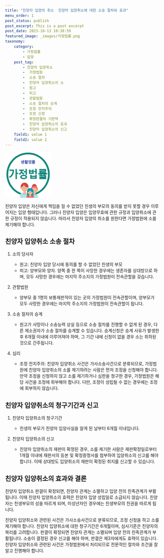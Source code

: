 ```yaml
---
title: "친양자 입양의 취소  친양자 입양취소에 대한 소송 절차와 효과"
menu_order: 1
post_status: publish
post_excerpt: This is a post excerpt
post_date: 2023-10-13 10:38:59
featured_image: _images/가정법률.png
taxonomy:
    category:
        - 가정법률
        - 입양
    post_tag:
        - 친양자 입양취소
        -  가정법원
        -  소송 절차
        -  친양자 입양취소의 소
        -  원고
        -  피고
        -  관할법원
        -  소송 절차의 승계
        -  조정 전치주의
        -  조정 신청
        -  확정판결의 기판력
        -  친양자 입양취소의 효과
        -  친양자 입양취소의 신고
    field1: value 1
    field2: value 2
---
```


![가정법률](/_images/가정법률.png)

친양자 입양은 자신에게 책임을 질 수 없었던 친생의 부모의 동의를 받지 못할 경우 이루어지는 입양 형태입니다. 그러나 친양자 입양은 입양무효에 관한 규정과 입양취소에 관한 규정이 적용되지 않습니다. 따라서 친양자 입양의 취소를 원한다면 가정법원에 소를 제기해야 합니다.

## 친양자 입양취소 소송 절차

1. 소의 당사자
   - 원고: 친양자 입양 당시에 동의를 할 수 없었던 친생의 부모
   - 피고: 양부모와 양자. 양쪽 중 한 쪽이 사망한 경우에는 생존자를 상대방으로 하며, 모두 사망한 경우에는 마지막 주소지의 가정법원이 전속관할을 갖습니다.

2. 관할법원
   - 양부모 중 1명의 보통재판적이 있는 곳의 가정법원이 전속관할이며, 양부모가 모두 사망한 경우에는 마지막 주소지의 가정법원이 전속관할이 됩니다.

3. 소송 절차의 승계
   - 원고가 사망이나 소송능력 상실 등으로 소송 절차를 진행할 수 없게 된 경우, 다른 제소권자가 소송 절차를 승계할 수 있습니다. 승계신청은 승계 사유가 발생한 후 6개월 이내에 이루어져야 하며, 그 기간 내에 신청이 없을 경우 소는 취하된 것으로 간주됩니다.

4. 심리
   - 조정 전치주의: 친양자 입양취소 사건은 가사소송사건으로 분류되므로, 가정법원에 친양자 입양취소의 소를 제기하려는 사람은 먼저 조정을 신청해야 합니다. 만약 조정을 신청하지 않고 소를 제기하거나 심판을 청구한 경우, 가정법원은 해당 사건을 조정에 회부해야 합니다. 다만, 조정이 성립될 수 없는 경우에는 조정에 회부하지 않습니다.

## 친양자 입양취소의 청구기간과 신고

1. 친양자 입양취소의 청구기간
   - 친생의 부모가 친양자 입양사실을 알게 된 날부터 6개월 이내입니다.

2. 친양자 입양취소의 신고
   - 친양자 입양취소의 재판이 확정된 경우, 소를 제기한 사람은 재판확정일로부터 1개월 이내에 재판서의 등본 및 확정증명서를 첨부하여 입양취소의 신고를 해야 합니다. 이때 상대방도 입양취소의 재판이 확정된 취지를 신고할 수 있습니다.

## 친양자 입양취소의 효과와 결론

친양자 입양취소 판결이 확정되면, 친양자 관계는 소멸하고 입양 전의 친족관계가 부활됩니다. 이때 친양자 입양취소의 효력은 친양자 입양 성립일로 소급되지 않습니다. 친양자는 친생부모의 성을 따르게 되며, 미성년자인 경우에는 친생부모의 친권을 따르게 됩니다.

친양자 입양취소와 관련된 사건은 가사소송사건으로 분류되므로, 조정 신청을 하고 소를 제기해야 합니다. 친양자 입양취소에 대한 청구기간은 6개월이며, 심사기준은 친양자의 복리를 고려합니다. 판결이 확정되면 친양자 관계는 소멸되며 입양 전의 친족관계가 부활됩니다. 소송이 결정된 경우 신고를 해야 하며, 판결은 제3자에게도 효력이 있습니다. 친양자 입양취소와 관련된 사건은 가정법원에서 처리되므로 전문적인 절차와 조건을 잘 알고 진행해야 합니다.





















